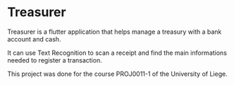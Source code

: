 # Treasurer

Treasurer is a flutter application that helps manage a treasury with a bank account and cash.

It can use Text Recognition to scan a receipt and find the main informations needed to register a transaction.

This project was done for the course PROJ0011-1 of the University of Liege.
